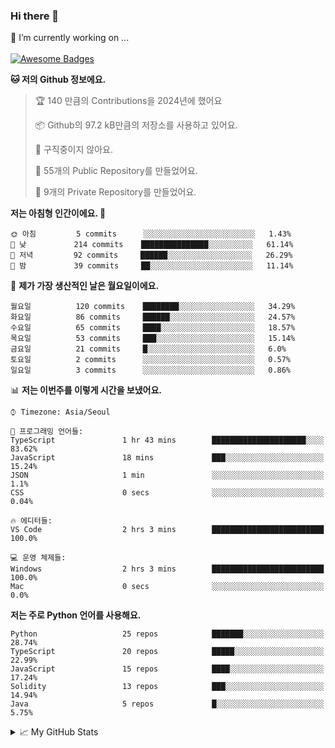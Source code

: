 ### Hi there 👋 
🔭 I’m currently working on ... </br></br>
[![Awesome Badges](https://img.shields.io/badge/Introduce-EN-green.svg)](https://github.com/tlatkdgus1/tlatkdgus1/blob/main/README.md.en)

<!--START_SECTION:waka-->
**🐱 저의 Github 정보에요.** 

> 🏆 140 만큼의 Contributions을 2024년에 했어요
 > 
> 📦 Github의 97.2 kB만큼의 저장소를 사용하고 있어요. 
 > 
> 🚫 구직중이지 않아요.
 > 
> 📜 55개의 Public Repository를 만들었어요. 
 > 
> 🔑 9개의 Private Repository를 만들었어요.  

**저는 아침형 인간이에요. 🐤** 

```text
🌞 아침         5 commits      ░░░░░░░░░░░░░░░░░░░░░░░░░   1.43% 
🌆 낮　         214 commits    ███████████████░░░░░░░░░░   61.14% 
🌃 저녁         92 commits     ██████░░░░░░░░░░░░░░░░░░░   26.29% 
🌙 밤　         39 commits     ██░░░░░░░░░░░░░░░░░░░░░░░   11.14%

```
📅 **제가 가장 생산적인 날은 월요일이에요.** 

```text
월요일          120 commits    ████████░░░░░░░░░░░░░░░░░   34.29% 
화요일          86 commits     ██████░░░░░░░░░░░░░░░░░░░   24.57% 
수요일          65 commits     ████░░░░░░░░░░░░░░░░░░░░░   18.57% 
목요일          53 commits     ███░░░░░░░░░░░░░░░░░░░░░░   15.14% 
금요일          21 commits     █░░░░░░░░░░░░░░░░░░░░░░░░   6.0% 
토요일          2 commits      ░░░░░░░░░░░░░░░░░░░░░░░░░   0.57% 
일요일          3 commits      ░░░░░░░░░░░░░░░░░░░░░░░░░   0.86%

```


📊 **저는 이번주를 이렇게 시간을 보냈어요.** 

```text
⌚︎ Timezone: Asia/Seoul

💬 프로그래밍 언어들: 
TypeScript               1 hr 43 mins        █████████████████████░░░░   83.62% 
JavaScript               18 mins             ███░░░░░░░░░░░░░░░░░░░░░░   15.24% 
JSON                     1 min               ░░░░░░░░░░░░░░░░░░░░░░░░░   1.1% 
CSS                      0 secs              ░░░░░░░░░░░░░░░░░░░░░░░░░   0.04%

🔥 에디터들: 
VS Code                  2 hrs 3 mins        █████████████████████████   100.0%

💻 운영 체제들: 
Windows                  2 hrs 3 mins        █████████████████████████   100.0% 
Mac                      0 secs              ░░░░░░░░░░░░░░░░░░░░░░░░░   0.0%

```

**저는 주로 Python 언어를 사용해요.** 

```text
Python                   25 repos            ███████░░░░░░░░░░░░░░░░░░   28.74% 
TypeScript               20 repos            █████░░░░░░░░░░░░░░░░░░░░   22.99% 
JavaScript               15 repos            ████░░░░░░░░░░░░░░░░░░░░░   17.24% 
Solidity                 13 repos            ███░░░░░░░░░░░░░░░░░░░░░░   14.94% 
Java                     5 repos             █░░░░░░░░░░░░░░░░░░░░░░░░   5.75%

```



<!--END_SECTION:waka-->

<details>
<summary>📈 My GitHub Stats</summary>
<p align="center"> <img src="https://github-readme-stats.vercel.app/api?username=tlatkdgus1&show_icons=true" alt="tlatkdgus1" />
</details>
